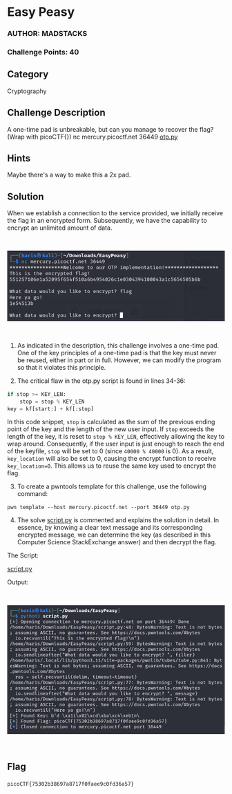 # Easy Peasy
### AUTHOR: MADSTACKS
### Challenge Points: 40

## Category
Cryptography

## Challenge Description
A one-time pad is unbreakable, but can you manage to recover the flag? (Wrap with picoCTF{}) nc mercury.picoctf.net 36449 [otp.py](otp.py)
## Hints
Maybe there's a way to make this a 2x pad.
## Solution
When we establish a connection to the service provided, we initially receive the flag in an encrypted form. Subsequently, we have the capability to encrypt an unlimited amount of data.

<br>

![Screenshot0](Screenshot0.png)

<br>

1. As indicated in the description, this challenge involves a one-time pad. One of the key principles of a one-time pad is that the key must never be reused, either in part or in full. However, we can modify the program so that it violates this principle.

2. The critical flaw in the otp.py script is found in lines 34-36:
```python
if stop >= KEY_LEN:
    stop = stop % KEY_LEN
key = kf[start:] + kf[:stop]
```
In this code snippet, `stop` is calculated as the sum of the previous ending point of the key and the length of the new user input. If `stop` exceeds the length of the key, it is reset to `stop % KEY_LEN`, effectively allowing the key to wrap around. Consequently, if the user input is just enough to reach the end of the keyfile, `stop` will be set to 0 (since `40000 % 40000` is 0). As a result, `key_location` will also be set to 0, causing the encrypt function to receive `key_location=0`. This allows us to reuse the same key used to encrypt the flag.

3. To create a pwntools template for this challenge, use the following command:
```
pwn template --host mercury.picoctf.net --port 36449 otp.py
```

4. The solve [script.py](script.py) is commented and explains the solution in detail. In essence, by knowing a clear text message and its corresponding encrypted message, we can determine the key (as described in this Computer Science StackExchange answer) and then decrypt the flag.

The Script:

[script.py](script.py)

Output:

<br>

![Screenshot](Screenshot.png)

<br>

## Flag
`picoCTF{75302b38697a8717f0faee9c0fd36a57}`